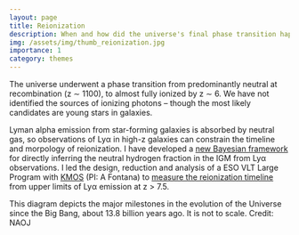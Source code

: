 ```yaml
---
layout: page
title: Reionization
description: When and how did the universe's final phase transition happen?
img: /assets/img/thumb_reionization.jpg
importance: 1
category: themes
---
```


The universe underwent a phase transition from predominantly neutral at recombination (z ∼ 1100), to almost fully ionized by z ∼ 6. We have not identified the sources of ionizing photons – though the most likely candidates are young stars in galaxies.

Lyman alpha emission from star-forming galaxies is absorbed by neutral gas, so observations of Lyα in high-z galaxies can constrain the timeline and morpology of reionization. I have developed a [new Bayesian framework](http://adsabs.harvard.edu/abs/2018ApJ...856....2M) for directly inferring the neutral hydrogen fraction in the IGM from Lyα observations. I led the design, reduction and analysis of a ESO VLT Large Program with [KMOS](https://www.eso.org/sci/facilities/develop/instruments/kmos.html) (PI: A Fontana) to [measure the reionization timeline](https://ui.adsabs.harvard.edu/abs/2019MNRAS.485.3947M/abstract) from upper limits of Lyα emission at z > 7.5.

<div class="row">
    <div class="col-sm mt-3 mt-md-0">
        <img class="img-fluid rounded z-depth-1" src="{{ '/assets/img/research_reionization.jpg' | relative_url }}" alt="" title="example image"/>
    </div>
</div>
<div class="caption">
This diagram depicts the major milestones in the evolution of the Universe since the Big Bang, about 13.8 billion years ago. It is not to scale. Credit: NAOJ
</div>
